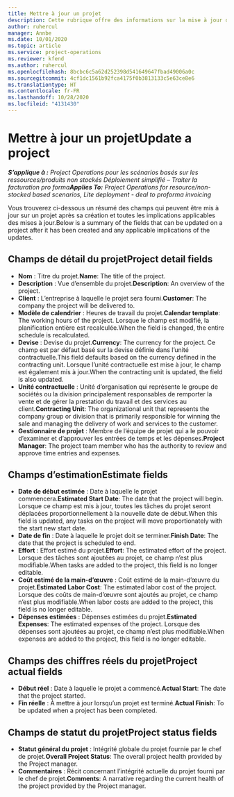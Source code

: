 ```yaml
---
title: Mettre à jour un projet
description: Cette rubrique offre des informations sur la mise à jour des projets dans Project Operations.
author: ruhercul
manager: Annbe
ms.date: 10/01/2020
ms.topic: article
ms.service: project-operations
ms.reviewer: kfend
ms.author: ruhercul
ms.openlocfilehash: 8bcbc6c5a62d252398d541649647fbad49006a0c
ms.sourcegitcommit: 4cf1dc1561b92fca4175f0b3813133c5e63ce8e6
ms.translationtype: HT
ms.contentlocale: fr-FR
ms.lasthandoff: 10/28/2020
ms.locfileid: "4131430"
---
```

# <a name="update-a-project"></a><span data-ttu-id="7ff29-103">Mettre à jour un projet</span><span class="sxs-lookup"><span data-stu-id="7ff29-103">Update a project</span></span>

<span data-ttu-id="7ff29-104">_**S’applique à :** Project Operations pour les scénarios basés sur les ressources/produits non stockés Déploiement simplifié – Traiter la facturation pro forma_</span><span class="sxs-lookup"><span data-stu-id="7ff29-104">_**Applies To:** Project Operations for resource/non-stocked based scenarios, Lite deployment - deal to proforma invoicing_</span></span>

<span data-ttu-id="7ff29-105">Vous trouverez ci-dessous un résumé des champs qui peuvent être mis à jour sur un projet après sa création et toutes les implications applicables des mises à jour.</span><span class="sxs-lookup"><span data-stu-id="7ff29-105">Below is a summary of the fields that can be updated on a project after it has been created and any applicable implications of the updates.</span></span>

## <a name="project-detail-fields"></a><span data-ttu-id="7ff29-106">Champs de détail du projet</span><span class="sxs-lookup"><span data-stu-id="7ff29-106">Project detail fields</span></span>

- <span data-ttu-id="7ff29-107">**Nom** : Titre du projet.</span><span class="sxs-lookup"><span data-stu-id="7ff29-107">**Name**: The title of the project.</span></span>
- <span data-ttu-id="7ff29-108">**Description** : Vue d’ensemble du projet.</span><span class="sxs-lookup"><span data-stu-id="7ff29-108">**Description**: An overview of the project.</span></span>
- <span data-ttu-id="7ff29-109">**Client** : L’entreprise à laquelle le projet sera fourni.</span><span class="sxs-lookup"><span data-stu-id="7ff29-109">**Customer**: The company the project will be delivered to.</span></span>
- <span data-ttu-id="7ff29-110">**Modèle de calendrier** : Heures de travail du projet.</span><span class="sxs-lookup"><span data-stu-id="7ff29-110">**Calendar template**: The working hours of the project.</span></span> <span data-ttu-id="7ff29-111">Lorsque le champ est modifié, la planification entière est recalculée.</span><span class="sxs-lookup"><span data-stu-id="7ff29-111">When the field is changed, the entire schedule is recalculated.</span></span>
- <span data-ttu-id="7ff29-112">**Devise** : Devise du projet.</span><span class="sxs-lookup"><span data-stu-id="7ff29-112">**Currency**: The currency for the project.</span></span> <span data-ttu-id="7ff29-113">Ce champ est par défaut basé sur la devise définie dans l’unité contractuelle.</span><span class="sxs-lookup"><span data-stu-id="7ff29-113">This field defaults based on the currency defined in the contracting unit.</span></span> <span data-ttu-id="7ff29-114">Lorsque l’unité contractuelle est mise à jour, le champ est également mis à jour.</span><span class="sxs-lookup"><span data-stu-id="7ff29-114">When the contracting unit is updated, the field is also updated.</span></span>
- <span data-ttu-id="7ff29-115">**Unité contractuelle** : Unité d’organisation qui représente le groupe de sociétés ou la division principalement responsables de remporter la vente et de gérer la prestation du travail et des services au client.</span><span class="sxs-lookup"><span data-stu-id="7ff29-115">**Contracting Unit**: The organizational unit that represents the company group or division that is primarily responsible for winning the sale and managing the delivery of work and services to the customer.</span></span> 
- <span data-ttu-id="7ff29-116">**Gestionnaire de projet** : Membre de l’équipe de projet qui a le pouvoir d’examiner et d’approuver les entrées de temps et les dépenses.</span><span class="sxs-lookup"><span data-stu-id="7ff29-116">**Project Manager**: The project team member who has the authority to review and approve time entries and expenses.</span></span>

## <a name="estimate-fields"></a><span data-ttu-id="7ff29-117">Champs d’estimation</span><span class="sxs-lookup"><span data-stu-id="7ff29-117">Estimate fields</span></span>

- <span data-ttu-id="7ff29-118">**Date de début estimée** : Date à laquelle le projet commencera.</span><span class="sxs-lookup"><span data-stu-id="7ff29-118">**Estimated Start Date**: The date that the project will begin.</span></span> <span data-ttu-id="7ff29-119">Lorsque ce champ est mis à jour, toutes les tâches du projet seront déplacées proportionnellement à la nouvelle date de début.</span><span class="sxs-lookup"><span data-stu-id="7ff29-119">When this field is updated, any tasks on the project will move proportionately with the start new start date.</span></span>
- <span data-ttu-id="7ff29-120">**Date de fin** : Date à laquelle le projet doit se terminer.</span><span class="sxs-lookup"><span data-stu-id="7ff29-120">**Finish Date**: The date that the project is scheduled to end.</span></span>
- <span data-ttu-id="7ff29-121">**Effort** : Effort estimé du projet.</span><span class="sxs-lookup"><span data-stu-id="7ff29-121">**Effort**: The estimated effort of the project.</span></span> <span data-ttu-id="7ff29-122">Lorsque des tâches sont ajoutées au projet, ce champ n’est plus modifiable.</span><span class="sxs-lookup"><span data-stu-id="7ff29-122">When tasks are added to the project, this field is no longer editable.</span></span>
- <span data-ttu-id="7ff29-123">**Coût estimé de la main-d’œuvre** : Coût estimé de la main-d’œuvre du projet.</span><span class="sxs-lookup"><span data-stu-id="7ff29-123">**Estimated Labor Cost**: The estimated labor cost of the project.</span></span> <span data-ttu-id="7ff29-124">Lorsque des coûts de main-d’œuvre sont ajoutés au projet, ce champ n’est plus modifiable.</span><span class="sxs-lookup"><span data-stu-id="7ff29-124">When labor costs are added to the project, this field is no longer editable.</span></span>
- <span data-ttu-id="7ff29-125">**Dépenses estimées** : Dépenses estimées du projet.</span><span class="sxs-lookup"><span data-stu-id="7ff29-125">**Estimated Expenses**: The estimated expenses of the project.</span></span> <span data-ttu-id="7ff29-126">Lorsque des dépenses sont ajoutées au projet, ce champ n’est plus modifiable.</span><span class="sxs-lookup"><span data-stu-id="7ff29-126">When expenses are added to the project, this field is no longer editable.</span></span>

## <a name="project-actual-fields"></a><span data-ttu-id="7ff29-127">Champs des chiffres réels du projet</span><span class="sxs-lookup"><span data-stu-id="7ff29-127">Project actual fields</span></span>
- <span data-ttu-id="7ff29-128">**Début réel** : Date à laquelle le projet a commencé.</span><span class="sxs-lookup"><span data-stu-id="7ff29-128">**Actual Start**: The date that the project started.</span></span>
- <span data-ttu-id="7ff29-129">**Fin réelle** : À mettre à jour lorsqu’un projet est terminé.</span><span class="sxs-lookup"><span data-stu-id="7ff29-129">**Actual Finish**: To be updated when a project has been completed.</span></span>

## <a name="project-status-fields"></a><span data-ttu-id="7ff29-130">Champs de statut du projet</span><span class="sxs-lookup"><span data-stu-id="7ff29-130">Project status fields</span></span>

- <span data-ttu-id="7ff29-131">**Statut général du projet** : Intégrité globale du projet fournie par le chef de projet.</span><span class="sxs-lookup"><span data-stu-id="7ff29-131">**Overall Project Status**: The overall project health provided by the Project manager.</span></span>
- <span data-ttu-id="7ff29-132">**Commentaires** : Récit concernant l’intégrité actuelle du projet fourni par le chef de projet.</span><span class="sxs-lookup"><span data-stu-id="7ff29-132">**Comments**: A narrative regarding the current health of the project provided by the Project manager.</span></span>

